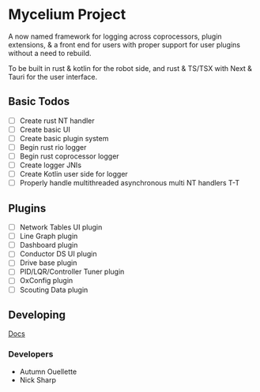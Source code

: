 # Mycelium Project
A now named framework for logging across coprocessors, plugin extensions, & a front end for users with proper support for
user plugins without a need to rebuild.

To be built in rust & kotlin for the robot side, and rust & TS/TSX with Next & Tauri for the user interface.

## Basic Todos
- [ ] Create rust NT handler
- [ ] Create basic UI
- [ ] Create basic plugin system
- [ ] Begin rust rio logger
- [ ] Begin rust coprocessor logger
- [ ] Create logger JNIs
- [ ] Create Kotlin user side for logger
- [ ] Properly handle multithreaded asynchronous multi NT handlers T-T

## Plugins
- [ ] Network Tables UI plugin
- [ ] Line Graph plugin
- [ ] Dashboard plugin
- [ ] Conductor DS UI plugin
- [ ] Drive base plugin
- [ ] PID/LQR/Controller Tuner plugin
- [ ] OxConfig plugin
- [ ] Scouting Data plugin

## Developing
[Docs](docs/developing.md)

### Developers
- Autumn Ouellette
- Nick Sharp
 
